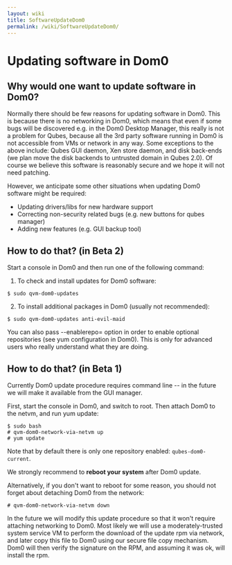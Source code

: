 ```yaml
---
layout: wiki
title: SoftwareUpdateDom0
permalink: /wiki/SoftwareUpdateDom0/
---
```


Updating software in Dom0
=========================

Why would one want to update software in Dom0?
----------------------------------------------

Normally there should be few reasons for updating software in Dom0. This is because there is no networking in Dom0, which means that even if some bugs will be discovered e.g. in the Dom0 Desktop Manager, this really is not a problem for Qubes, because all the 3rd party software running in Dom0 is not accessible from VMs or network in any way. Some exceptions to the above include: Qubes GUI daemon, Xen store daemon, and disk back-ends (we plan move the disk backends to untrusted domain in Qubes 2.0). Of course we believe this software is reasonably secure and we hope it will not need patching.

However, we anticipate some other situations when updating Dom0 software might be required:

-   Updating drivers/libs for new hardware support
-   Correcting non-security related bugs (e.g. new buttons for qubes manager)
-   Adding new features (e.g. GUI backup tool)

How to do that? (in Beta 2)
---------------------------

Start a console in Dom0 and then run one of the following command:

1) To check and install updates for Dom0 software:

``` {.wiki}
$ sudo qvm-dom0-updates
```

2) To install additional packages in Dom0 (usually not recommended):

``` {.wiki}
$ sudo qvm-dom0-updates anti-evil-maid
```

You can also pass --enablerepo= option in order to enable optional repositories (see yum configuration in Dom0). This is only for advanced users who really understand what they are doing.

How to do that? (in Beta 1)
---------------------------

Currently Dom0 update procedure requires command line -- in the future we will make it available from the GUI manager.

First, start the console in Dom0, and switch to root. Then attach Dom0 to the netvm, and run yum update:

``` {.wiki}
$ sudo bash
# qvm-dom0-network-via-netvm up
# yum update
```

Note that by default there is only one repository enabled: ```qubes-dom0-current```.

We strongly recommend to **reboot your system** after Dom0 update.

Alternatively, if you don't want to reboot for some reason, you should not forget about detaching Dom0 from the network:

``` {.wiki}
# qvm-dom0-network-via-netvm down
```

In the future we will modify this update procedure so that it won't require attaching networking to Dom0. Most likely we will use a moderately-trusted system service VM to perform the download of the update rpm via network, and later copy this file to Dom0 using our secure file copy mechanism. Dom0 will then verify the signature on the RPM, and assuming it was ok, will install the rpm.
